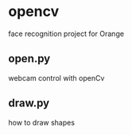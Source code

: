 # opencv
face recognition project for Orange

## open.py
webcam control with openCv

## draw.py
how to draw shapes
